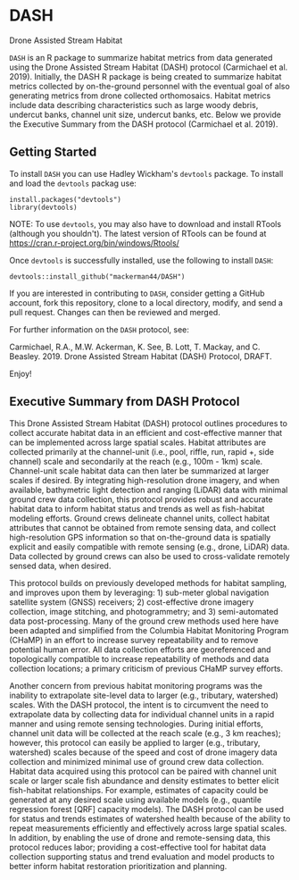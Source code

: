 # DASH
Drone Assisted Stream Habitat

`DASH` is an R package to summarize habitat metrics from data generated using the Drone Assisted Stream Habitat (DASH) protocol (Carmichael et al. 2019). Initially, the DASH R package is being created to summarize habitat metrics collected by on-the-ground personnel with the eventual goal of also generating metrics from drone collected orthomosaics. Habitat metrics include data describing characteristics such as large woody debris, undercut banks, channel unit size, undercut banks, etc. Below we provide the Executive Summary from the DASH protocol (Carmichael et al. 2019).

## Getting Started

To install `DASH` you can use Hadley Wickham's `devtools` package. To install and load the `devtools` packag use:
```
install.packages("devtools")
library(devtools)
```
NOTE: To use `devtools`, you may also have to download and install RTools (although you shouldn't). The latest version of RTools can be found at https://cran.r-project.org/bin/windows/Rtools/

Once `devtools` is successfully installed, use the following to install `DASH`:
```
devtools::install_github("mackerman44/DASH")
```
If you are interested in contributing to `DASH`, consider getting a GitHub account, fork this repository, clone to a local directory, modify, and send a pull request. Changes can then be reviewed and merged.

For further information on the `DASH` protocol, see:

Carmichael, R.A., M.W. Ackerman, K. See, B. Lott, T. Mackay, and C. Beasley. 2019. Drone Assisted Stream Habitat (DASH) Protocol, DRAFT. 

Enjoy!

## Executive Summary from DASH Protocol

This Drone Assisted Stream Habitat (DASH) protocol outlines procedures to collect accurate habitat data in an efficient and cost-effective manner that can be implemented across large spatial scales. Habitat attributes are collected primarily at the channel-unit (i.e., pool, riffle, run, rapid +, side channel) scale and secondarily at the reach (e.g., 100m - 1km) scale. Channel-unit scale habitat data can then later be summarized at larger scales if desired. By integrating high-resolution drone imagery, and when available, bathymetric light detection and ranging (LiDAR) data with minimal ground crew data collection, this protocol provides robust and accurate habitat data to inform habitat status and trends as well as fish-habitat modeling efforts. Ground crews delineate channel units, collect habitat attributes that cannot be obtained from remote sensing data, and collect high-resolution GPS information so that on-the-ground data is spatially explicit and easily compatible with remote sensing (e.g., drone, LiDAR) data. Data collected by ground crews can also be used to cross-validate remotely sensed data, when desired.

This protocol builds on previously developed methods for habitat sampling, and improves upon them by leveraging: 1) sub-meter global navigation satellite system (GNSS) receivers; 2) cost-effective drone imagery collection, image stitching, and photogrammetry; and 3) semi-automated data post-processing. Many of the ground crew methods used here have been adapted and simplified from the Columbia Habitat Monitoring Program (CHaMP) in an effort to increase survey repeatability and to remove potential human error. All data collection efforts are georeferenced and topologically compatible to increase repeatability of methods and data collection locations; a primary criticism of previous CHaMP survey efforts.

Another concern from previous habitat monitoring programs was the inability to extrapolate site-level data to larger (e.g., tributary, watershed) scales. With the DASH protocol, the intent is to circumvent the need to extrapolate data by collecting data for individual channel units in a rapid manner and using remote sensing technologies. During initial efforts, channel unit data will be collected at the reach scale (e.g., 3 km reaches); however, this protocol can easily be applied to larger (e.g., tributary, watershed) scales because of the speed and cost of drone imagery data collection and minimized minimal use of ground crew data collection. Habitat data acquired using this protocol can be paired with channel unit scale or larger scale fish abundance and density estimates to better elicit fish-habitat relationships. For example, estimates of capacity could be generated at any desired scale using available models (e.g., quantile regression forest [QRF] capacity models). The DASH protocol can be used for status and trends estimates of watershed health because of the ability to repeat measurements efficiently and effectively across large spatial scales. In addition, by enabling the use of drone and remote-sensing data, this protocol reduces labor; providing a cost-effective tool for habitat data collection supporting status and trend evaluation and model products to better inform habitat restoration prioritization and planning. 

